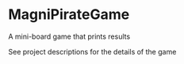# MagniPirateGame
A mini-board game that prints results

See project descriptions for the details of the game
